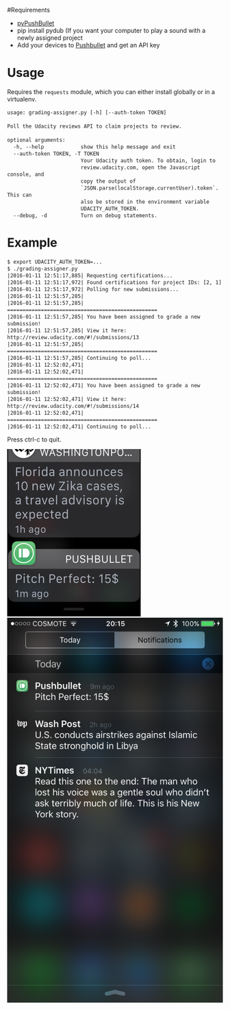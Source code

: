 #Requirements

* [pyPushBullet](https://github.com/Azelphur/pyPushBullet)
* pip install pydub (If you want your computer to play a sound with a newly assigned project
* Add your devices to [Pushbullet](https://www.pushbullet.com) and get an API key

# Usage
Requires the `requests` module, which you can either install globally or in a virtualenv.

```
usage: grading-assigner.py [-h] [--auth-token TOKEN]

Poll the Udacity reviews API to claim projects to review.

optional arguments:
  -h, --help            show this help message and exit
  --auth-token TOKEN, -T TOKEN
                        Your Udacity auth token. To obtain, login to
                        review.udacity.com, open the Javascript console, and
                        copy the output of
                        `JSON.parse(localStorage.currentUser).token`. This can
                        also be stored in the environment variable
                        UDACITY_AUTH_TOKEN.
  --debug, -d           Turn on debug statements.
```

# Example
```
$ export UDACITY_AUTH_TOKEN=...
$ ./grading-assigner.py
|2016-01-11 12:51:17,885| Requesting certifications...
|2016-01-11 12:51:17,972| Found certifications for project IDs: [2, 1]
|2016-01-11 12:51:17,972| Polling for new submissions...
|2016-01-11 12:51:57,285|
|2016-01-11 12:51:57,285| =================================================
|2016-01-11 12:51:57,285| You have been assigned to grade a new submission!
|2016-01-11 12:51:57,285| View it here: http://review.udacity.com/#!/submissions/13
|2016-01-11 12:51:57,285| =================================================
|2016-01-11 12:51:57,285| Continuing to poll...
|2016-01-11 12:52:02,471|
|2016-01-11 12:52:02,471| =================================================
|2016-01-11 12:52:02,471| You have been assigned to grade a new submission!
|2016-01-11 12:52:02,471| View it here: http://review.udacity.com/#!/submissions/14
|2016-01-11 12:52:02,471| =================================================
|2016-01-11 12:52:02,471| Continuing to poll...
```

Press ctrl-c to quit.

![img](img.png)
![img](img2.png)
